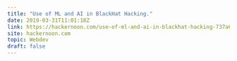 ```yaml
---
title: "Use of ML and AI in BlackHat Hacking."
date: 2019-03-31T11:01:18Z
link: https://hackernoon.com/use-of-ml-and-ai-in-blackhat-hacking-737a621e4694?source=rss----3a8144eabfe3---4
site: hackernoon.com
topic: Webdev
draft: false
---
```

